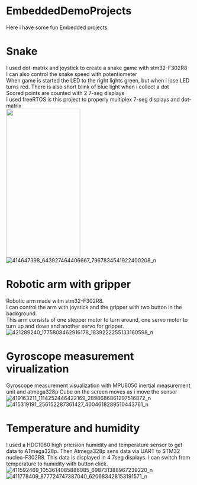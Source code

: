 # EmbeddedDemoProjects
Here i have some fun Embedded projects:

# Snake
I used dot-matrix and joystick to create a snake game with stm32-F302R8 <br>
I can also control the snake speed with potentiometer <br>
When game is started the LED to the right lights green, but when i lose LED turns red. There is also short blink of blue light when i collect a dot <br>
Scored points are counted with 2 7-seg displays <br>
I used freeRTOS is this project to properly multiplex 7-seg displays and dot-matrix <br>
<img src="https://github.com/PiotrJagla/EmbeddedDemoProjects/assets/76881722/3f638a0d-2471-46c0-952e-a13e278808d8" width="200" height="400" />
![414647398_643927464406667_7967834541922400208_n](https://github.com/PiotrJagla/EmbeddedDemoProjects/assets/76881722/3f638a0d-2471-46c0-952e-a13e278808d8)


# Robotic arm with gripper
Robotic arm made witm stm32-F302R8. <br>
I can control the arm with joystick and the gripper with two button in the background.<br>
This arm consists of one stepper motor to turn around, one servo motor to turn up and down and another servo for gripper.<br>
![421289240_1775808462916178_1839222255133160598_n](https://github.com/PiotrJagla/EmbeddedDemoProjects/assets/76881722/7306012e-2b5f-4fa7-ba2d-20f658d4e757)

# Gyroscope measurement virualization
Gyroscope measurement visualization with MPU6050 inertial measurement unit and atmega328p
Cube on the screen moves as i move the sensor
![419163211_1114252446422169_2898686861297516872_n](https://github.com/PiotrJagla/EmbeddedDemoProjects/assets/76881722/d194f7e9-7e98-423c-b847-813f9e2887f7)
![415319191_256152287361427_4004618289510443761_n](https://github.com/PiotrJagla/EmbeddedDemoProjects/assets/76881722/11a14a5f-d969-4506-8920-4983f89d0e7e)

# Temperature and humidity
I used a HDC1080 high pricision humidity and temperature sensor to get data to ATmega328p.
Then Atmega328p sens data via UART to STM32 nucleo-F302R8.
This data is displayed in 4 7seg displays. 
I can switch from temperature to humidity with button click.
![411592469_1053614085886085_698731388967239220_n](https://github.com/PiotrJagla/EmbeddedDemoProjects/assets/76881722/db82a2d0-b618-4fd6-8fe6-a171b3f60295)
![411778409_877724747387040_620683428153191571_n](https://github.com/PiotrJagla/EmbeddedDemoProjects/assets/76881722/a2e06ba5-4eb9-401e-926c-5f8130da90a0)


